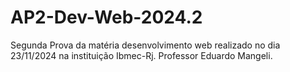 # AP2-Dev-Web-2024.2
Segunda Prova da matéria desenvolvimento web realizado no dia 23/11/2024 na instituição Ibmec-Rj. Professor Eduardo Mangeli.

